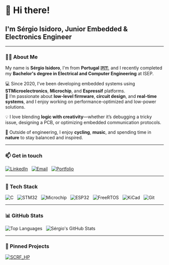 # 👋 Hi there! 

## I'm Sérgio Isidoro, Junior Embedded & Electronics Engineer

---

### 🧑‍💻 About Me

My name is **Sérgio Isidoro**, I'm from **Portugal 🇵🇹**, and I recently completed my **Bachelor's degree in Electrical and Computer Engineering** at ISEP.

💻 Since 2020, I've been developing embedded systems using **STMicroelectronics**, **Microchip**, and **Espressif** platforms.  
🔧 I’m passionate about **low-level firmware**, **circuit design**, and **real-time systems**, and I enjoy working on performance-optimized and low-power solutions.

💡 I love blending **logic with creativity**—whether it’s debugging a tricky issue, designing a PCB, or optimizing embedded communication protocols.

🌱 Outside of engineering, I enjoy **cycling**, **music**, and spending time in **nature** to stay balanced and inspired.

---

### 📫 Get in touch

[![LinkedIn](https://img.shields.io/badge/LinkedIn-blue?logo=linkedin)](https://www.linkedin.com/in/seu-perfil)
&nbsp;
[![Email](https://img.shields.io/badge/Email-grey?logo=gmail)](mailto:teu.email@gmail.com)
&nbsp;
[![Portfolio](https://img.shields.io/badge/Portfolio-black?logo=github)](https://manoper93.github.io/)

---

### 🧰 Tech Stack

![C](https://img.shields.io/badge/C-informational?style=flat&logo=c&logoColor=white)
&nbsp;
![STM32](https://img.shields.io/badge/STM32-blue?style=flat&logo=stmicroelectronics&logoColor=white)
&nbsp;
![Microchip](https://img.shields.io/badge/Microchip-red?style=flat&logo=microchip&logoColor=white)
&nbsp;
![ESP32](https://img.shields.io/badge/Espressif-black?style=flat&logo=espressif&logoColor=white)
&nbsp;
![FreeRTOS](https://img.shields.io/badge/FreeRTOS-blue?style=flat&logo=freertos&logoColor=white)
&nbsp;
![KiCad](https://img.shields.io/badge/KiCad-223344?style=flat&logo=kicad&logoColor=white)
&nbsp;
![Git](https://img.shields.io/badge/Git-F05032?style=flat&logo=git&logoColor=white)

---

### 📊 GitHub Stats

![Top Languages](https://github-readme-stats.vercel.app/api/top-langs/?username=manoper93&layout=donut&theme=github_dark&langs_count=20)
&nbsp;
![Sérgio's GitHub Stats](https://github-readme-stats.vercel.app/api?username=manoper93&show_icons=true&theme=github_dark&count_private=true)

---

### 📌 Pinned Projects

[![SCRF_HP](https://github-readme-stats.vercel.app/api/pin/?username=manoper93&repo=SCRF_HP&theme=github_dark)](https://github.com/manoper93/SCRF_HP)
